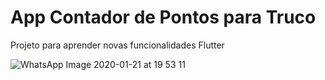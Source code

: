 # App Contador de Pontos para Truco

Projeto para aprender novas funcionalidades Flutter

![WhatsApp Image 2020-01-21 at 19 53 11](https://user-images.githubusercontent.com/49245496/72850632-52c3bd80-3c88-11ea-8bbb-ba32d64ad1a2.jpeg)
